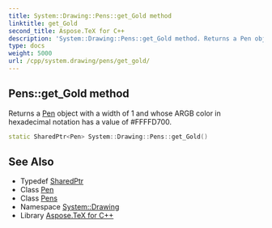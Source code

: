 ```yaml
---
title: System::Drawing::Pens::get_Gold method
linktitle: get_Gold
second_title: Aspose.TeX for C++
description: 'System::Drawing::Pens::get_Gold method. Returns a Pen object with a width of 1 and whose ARGB color in hexadecimal notation has a value of #FFFFD700 in C++.'
type: docs
weight: 5000
url: /cpp/system.drawing/pens/get_gold/
---
```

## Pens::get_Gold method


Returns a [Pen](../../pen/) object with a width of 1 and whose ARGB color in hexadecimal notation has a value of #FFFFD700.

```cpp
static SharedPtr<Pen> System::Drawing::Pens::get_Gold()
```

## See Also

* Typedef [SharedPtr](../../../system/sharedptr/)
* Class [Pen](../../pen/)
* Class [Pens](../)
* Namespace [System::Drawing](../../)
* Library [Aspose.TeX for C++](../../../)
